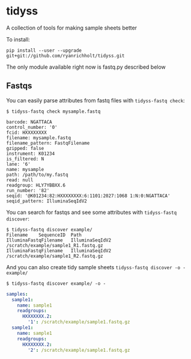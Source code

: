 # tidyss
A collection of tools for making sample sheets better

To install:

```shell
pip install --user --upgrade git+git://github.com/ryanrichholt/tidyss.git
```

The only module available right now is fastq.py described below

## Fastqs

You can easily parse attributes from fastq files with `tidyss-fastq check`:

```shell
$ tidyss-fastq check mysample.fastq

barcode: NGATTACA
control_number: '0'
fcid: HXXXXXXXX
filename: mysample.fastq
filename_pattern: FastqFilename
gzipped: false
instrument: K01234
is_filtered: N
lane: '6'
name: mysample
path: /path/to/my.fastq
read: null
readgroup: HLY7YBBXX.6
run_number: '82'
seqid: '@K01234:82:HXXXXXXXX:6:1101:2027:1068 1:N:0:NGATTACA'
seqid_pattern: IlluminaSeqIdV2
```

You can search for fastqs and see some attributes with `tidyss-fastq discover`:

```shell
$ tidyss-fastq discover example/
Filename	SequenceID	Path
IlluminaFastqFilename	IlluminaSeqIdV2	/scratch/example/sample1_R1.fastq.gz
IlluminaFastqFilename	IlluminaSeqIdV2	/scratch/example/sample1_R2.fastq.gz
```

And you can also create tidy sample sheets `tidyss-fastq discover -o - example/`

```shell
$ tidyss-fastq discover example/ -o -
```
```yaml
samples:
  sample1:
    name: sample1
    readgroups:
      HXXXXXXX.2:
        '1': /scratch/example/sample1.fastq.gz
  sample1:
    name: sample1
    readgroups:
      HXXXXXXX.2:
        '2': /scratch/example/sample1.fastq.gz
```

